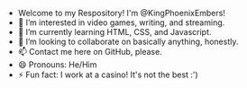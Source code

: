 - Welcome to my Respository! I'm @KingPhoenixEmbers!
- 👀 I’m interested in video games, writing, and streaming.
- 🌱 I’m currently learning HTML, CSS, and Javascript.
- 💞️ I’m looking to collaborate on basically anything, honestly.
- 📫 Contact me here on GitHub, please.
- 😄 Pronouns: He/Him
- ⚡ Fun fact: I work at a casino! It's not the best :')

<!---
KingPhoenixEmbers/KingPhoenixEmbers is a ✨ special ✨ repository because its `README.md` (this file) appears on your GitHub profile.
You can click the Preview link to take a look at your changes.
--->
